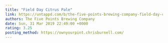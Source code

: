 ```yaml
---
title: "Field Day Citrus Pale"
link: https://untappd.com/b/the-five-points-brewing-company-field-day-citrus-pale/2050694
authors: The Five Points Brewing Company
date: Sun, 31 Mar 2019 22:49:00 +0000
rating: 3.25
posting_method: https://ownyourpint.chrisburnell.com/
---
```

